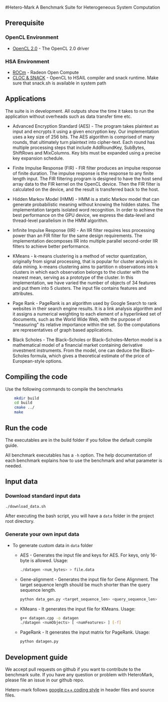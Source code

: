 #Hetero-Mark
A Benchmark Suite for Heterogeneous System Computation

## Prerequisite

### OpenCL Environment
* [OpenCL 2.0](http://support.amd.com/en-us/kb-articles/Pages/OpenCL2-Driver.aspx) - The OpenCL 2.0 driver

### HSA Environment
* [ROCm](https://github.com/RadeonOpenCompute/ROCm) - Radeon Open Compute
* [CLOC & SNACK](https://github.com/HSAFoundation/CLOC) - OpenCL to HSAIL compiler and snack runtime.
    Make sure that snack.sh is available in system path

## Applications
The suite is in development. All outputs show the time it takes to run
the application without overheads such as data transfer time etc.

* Advanced Encryption Standard (AES) - The program takes plaintext as input and encrypts it using a given
encryption key. Our implementation uses a key size of 256 bits. The
AES algorithm is comprised of many rounds, that ultimately turn
plaintext into cipher-text. Each round has multiple processing steps
that include AddRoundKey, SubBytes, ShiftRows and MixColumns. Key bits
 must be expanded using a precise key expansion schedule.

* Finite Impulse Response (FIR) - FIR filter produces an impulse response of finite duration. The impulse
 response is the response to any finite length input. The FIR filtering
 program is designed to have the host send array data to the FIR kernel
 on the OpenCL device. Then the FIR filter is calculated on the device,
 and the result is transferred back to the host.

* Hidden Markov Model (HMM) - HMM is a static Markov model that can generate probabilistic meaning
 without knowing the hidden states. The implementation
targets isolated word recognition. In order to achieve the
best performance on the GPU device, we express the data-level
and thread-level parallelism in the HMM algorithm.

* Infinite Impulse Response (IIR) - An IIR filter requires less processing
power than an FIR filter for
the same design requirements. The implementation decomposes
IIR into multiple parallel second-order IIR filters to achieve better
performance.

* KMeans - k-means clustering is a method of vector quantization, originally from
 signal processing, that is popular for cluster analysis in data mining.
 k-means clustering aims to partition n observations into k clusters in
 which each observation belongs to the cluster with the nearest mean,
 serving as a prototype of the cluster. In this implementation, we have
 varied the number of objects of 34 features and put them into 5 clusters.
 The input file contains features and attributes.

* Page Rank - PageRank is an algorithm used by Google Search to rank websites in their
 search engine results. It is a link analysis algorithm and it assigns a
 numerical weighting to each element of a hyperlinked set of documents,
 such as the World Wide Web, with the purpose of "measuring" its relative
 importance within the set. So the computations are representatives of graph
 based applications.

* Black Scholes - The Black–Scholes or Black–Scholes–Merton model is a mathematical
model of a financial market containing derivative investment instruments. From the model,
one can deduce the Black–Scholes formula, which gives a theoretical estimate of
the price of European-style options.

## Compiling the code

Use the following commands to compile the benchmarks

```bash
    mkdir build
    cd build
    cmake ../
    make
```

## Run the code
The executables are in the build folder if you follow the default compile guide.

All benchmark executables has a `-h` option.
The help documentation of each benchmark explains how to use the benchmark and what parameter is needed.


## Input data

### Download standard input data

```bash
./download_data.sh
```

After executing the bash script, you will have a `data` folder in the project
root directory.

### Generate your own input data
* To generate custom data in `data` folder

  * AES - Generates the input file and keys for AES. For keys, only 16-byte is
    allowed. Usage:
    ``` bash
    ./datagen <num_bytes> > file.data
    ```

  * Gene-alignment - Generates the input file for Gene Alignment. The target
    sequence length should be much shorter than the query sequence length.
    ``` bash
    python data_gen.py <target_sequence_len> <query_sequence_len>
    ```

  * KMeans - It generates the input file for KMeans. Usage:

    ``` bash
    g++ datagen.cpp -o datagen
    ./datagen <numObjects> [ <numFeatures> ] [-f]
    ```

  * PageRank - It generates the input matrix for PageRank. Usage:

    ``` bash
    python datagen.py
    ```

## Development guide

We accept pull requests on github if you want to contribute to the benchmark suite.
If you have any question or problem with HeteroMark, please file an issue in our github repo.

Hetero-mark follows [google c++ coding style](https://google.github.io/styleguide/cppguide.html) in header files and source files.
